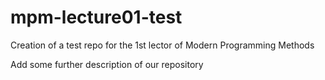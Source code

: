 # mpm-lecture01-test
Creation of a test repo for the 1st lector of Modern Programming Methods 

Add some further description of our repository